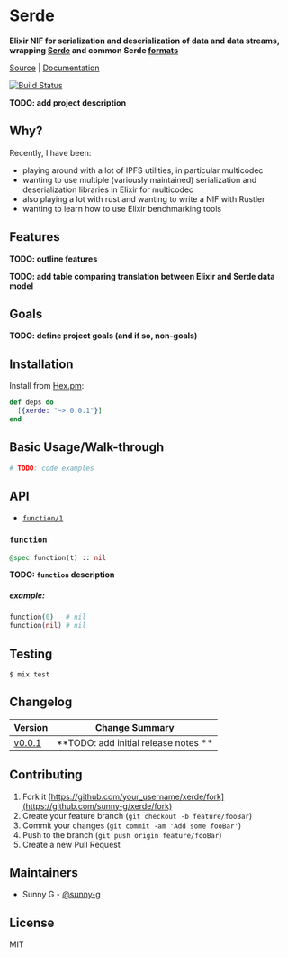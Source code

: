 # Serde
**Elixir NIF for serialization and deserialization of data and data streams, wrapping [Serde](https://github.com/serde-rs/serde) and common Serde [formats](https://serde.rs/#data-formats)**

[Source](https://github.com/sunny-g/xerde) | [Documentation](https://hexdocs.pm/xerde)

[![Build Status](https://semaphoreci.com/api/v1/sunny-g/xerde/branches/master/badge.svg)](https://semaphoreci.com/sunny-g/xerde)

**TODO: add project description**

## Why?
Recently, I have been:
- playing around with a lot of IPFS utilities, in particular multicodec
- wanting to use multiple (variously maintained) serialization and deserialization libraries in Elixir for multicodec
- also playing a lot with rust and wanting to write a NIF with Rustler
- wanting to learn how to use Elixir benchmarking tools

## Features
**TODO: outline features**

**TODO: add table comparing translation between Elixir and Serde data model**

## Goals
**TODO: define project goals (and if so, non-goals)**

## Installation

Install from [Hex.pm](https://hex.pm/packages/xerde):

```elixir
def deps do
  [{xerde: "~> 0.0.1"}]
end
```

## Basic Usage/Walk-through

```elixir
# TODO: code examples
```

## API

- [`function/1`](#function)

### `function`

```elixir
@spec function(t) :: nil
```

**TODO: `function` description**

##### example:

```elixir
function(0)   # nil
function(nil) # nil
```

## Testing

```
$ mix test
```

## Changelog

| Version | Change Summary |
| ------- | -------------- |
| [v0.0.1](https://hex.pm/packages/xerde/0.0.1) | **TODO: add initial release notes ** |

## Contributing

1. Fork it [https://github.com/your_username/xerde/fork](https://github.com/sunny-g/xerde/fork)
2. Create your feature branch (`git checkout -b feature/fooBar`)
3. Commit your changes (`git commit -am 'Add some fooBar'`)
4. Push to the branch (`git push origin feature/fooBar`)
5. Create a new Pull Request

## Maintainers

- Sunny G - [@sunny-g](https://github.com/sunny-g)

## License

MIT
